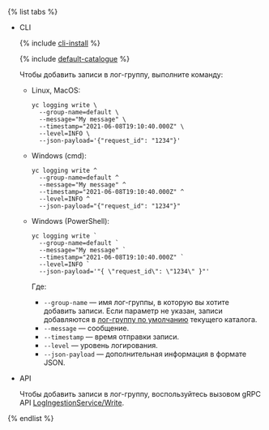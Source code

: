 {% list tabs %}

- CLI

    {% include [cli-install](../cli-install.md) %}

    {% include [default-catalogue](../default-catalogue.md) %}

    Чтобы добавить записи в лог-группу, выполните команду:

    * Linux, MacOS:
        ```
        yc logging write \
          --group-name=default \
          --message="My message" \
          --timestamp="2021-06-08T19:10:40.000Z" \
          --level=INFO \
          --json-payload='{"request_id": "1234"}'
        ```
    * Windows (cmd):
        ```
        yc logging write ^
          --group-name=default ^
          --message="My message" ^
          --timestamp="2021-06-08T19:10:40.000Z" ^
          --level=INFO ^
          --json-payload="{"request_id": "1234"}"
        ```
    * Windows (PowerShell):
        ```
        yc logging write `
          --group-name=default `
          --message="My message" `
          --timestamp="2021-06-08T19:10:40.000Z" `
          --level=INFO `
          --json-payload='"{ \"request_id\": \"1234\" }"'
        ```

        Где:

        * `--group-name` — имя лог-группы, в которую вы хотите добавить записи. Если параметр не указан, записи добавляются в [лог-группу по умолчанию](../../logging/concepts/log-group.md) текущего каталога.
        * `--message` — сообщение.
        * `--timestamp` — время отправки записи.
        * `--level` — уровень логирования.
        * `--json-payload` — дополнительная информация в формате JSON.

- API

  Чтобы добавить записи в лог-группу, воспользуйтесь вызовом gRPC API [LogIngestionService/Write](../../logging/api-ref/grpc/log_ingestion_service.md#Write).

{% endlist %}
